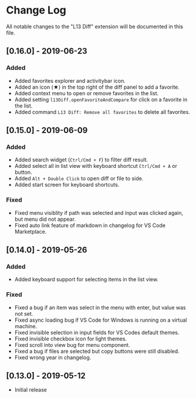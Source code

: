 # Change Log
All notable changes to the "L13 Diff" extension will be documented in this file.

## [0.16.0] - 2019-06-23

### Added
- Added favorites explorer and activitybar icon.
- Added an icon (★) in the top right of the diff panel to add a favorite.
- Added context menu to open or remove favorites in the list.
- Added setting `l13Diff.openFavoriteAndCompare` for click on a favorite in the list.
- Added command `L13 Diff: Remove all favorites` to delete all favorites.

## [0.15.0] - 2019-06-09

### Added
- Added search widget (`Ctrl/Cmd + F`) to filter diff result.
- Added select all in list view with keyboard shortcut `Ctrl/Cmd + A` or button.
- Added `Alt + Double Click` to open diff or file to side.
- Added start screen for keyboard shortcuts.

### Fixed
- Fixed menu visiblity if path was selected and input was clicked again, but menu did not appear.
- Fixed auto link feature of markdown in changelog for VS Code Marketplace.

## [0.14.0] - 2019-05-26

### Added
- Added keyboard support for selecting items in the list view.

### Fixed
- Fixed a bug if an item was select in the menu with enter, but value was not set.
- Fixed async loading bug if VS Code for Windows is running on a virtual machine.
- Fixed invisible selection in input fields for VS Codes default themes.
- Fixed invisible checkbox icon for light themes.
- Fixed scroll into view bug for menu component.
- Fixed a bug if files are selected but copy buttons were still disabled.
- Fixed wrong year in changelog.

## [0.13.0] - 2019-05-12
- Initial release